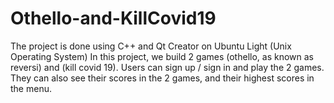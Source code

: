 # Othello-and-KillCovid19
The project is done using C++ and Qt Creator on Ubuntu Light (Unix Operating System)
In this project, we build 2 games (othello, as known as reversi) and (kill covid 19).
Users can sign up / sign in and play the 2 games. They can also see their scores in the 2 games, and their highest scores in the menu.
